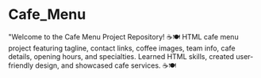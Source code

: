# Cafe_Menu
"Welcome to the Cafe Menu Project Repository! ☕️🍽️ HTML cafe menu project featuring tagline, contact links, coffee images, team info, cafe details, opening hours, and specialties. Learned HTML skills, created user-friendly design, and showcased cafe services.  ☕️🍽️
